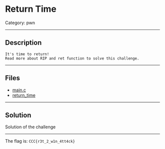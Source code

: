 # Return Time
Category: pwn

---
## Description
```
It's time to return! 
Read more about RIP and ret function to solve this challenge.
```

---
## Files
- [main.c](files/main.c)
- [return_time](files/return_time)

---
## Solution
Solution of the challenge

---
The flag is: `CCC{r3t_2_w1n_4tt4ck}`